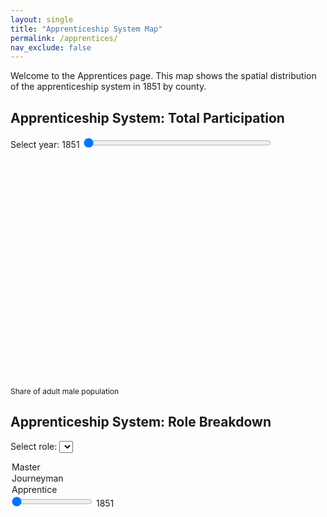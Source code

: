 ```yaml
---
layout: single
title: "Apprenticeship System Map"
permalink: /apprentices/
nav_exclude: false
---
```


Welcome to the Apprentices page. This map shows the spatial distribution of the apprenticeship system in 1851 by county.

<h2>Apprenticeship System: Total Participation</h2>

<!-- Slider for selecting year -->
<label for="year-slider">Select year: <span id="year-label">1851</span></label>
<input type="range" id="year-slider" min="1851" max="1911" step="10" value="1851" style="width: 300px;">

<div id="map-container">
  <svg width="960" height="600"></svg>
</div>

<div id="tooltip" style="position:absolute; background:white; border:1px solid #aaa; padding:5px; visibility:hidden;"></div>

<script src="https://d3js.org/d3.v7.min.js"></script>

<script>
const width = 960, height = 600;
const svg = d3.select("svg");
const tooltip = d3.select("#tooltip");

Promise.all([
  d3.json("/assets/maps/Counties1851.geojson"),
  d3.json("/assets/maps/total_by_year.json")
]).then(([geoData, yearData]) => {

  const projection = d3.geoMercator().fitSize([width, height], geoData);
  const path = d3.geoPath().projection(projection);

  const slider = d3.select("#year-slider");
  const yearLabel = d3.select("#year-label");

  function updateMap(year) {
    const values = yearData[year];
    const color = d3.scaleSequential(d3.interpolatePurples)
      .domain([0.1, 0.9]); // Adjust based on your data range

    svg.selectAll("path")
      .data(geoData.features)
      .join("path")
      .attr("d", path)
      .attr("fill", d => {
        const name = d.properties.R_CTY;
        const v = values[name];
        return v != null ? color(v) : "#ccc";
      })
      .attr("stroke", "#fff")
      .attr("stroke-width", 0.5)
      .on("mouseover", function (event, d) {
        const name = d.properties.R_CTY;
        const value = values[name];
        tooltip.style("visibility", "visible")
          .text(`${name}: ${value != null ? value.toFixed(2) : "N/A"}`);
        d3.select(this).attr("stroke-width", 2);
      })
      .on("mousemove", function(event) {
        tooltip.style("top", (event.pageY + 10) + "px")
               .style("left", (event.pageX + 10) + "px");
      })
      .on("mouseout", function () {
        tooltip.style("visibility", "hidden");
        d3.select(this).attr("stroke-width", 0.5);
      });
  }

  // Initial map load
  updateMap("1851");

  slider.on("input", function() {
    const year = this.value;
    yearLabel.text(year);
    updateMap(year);
  });

});

  // Legend setup
const legendSvg = d3.select("#legend svg");
const legendWidth = +legendSvg.attr("width");
const legendHeight = +legendSvg.attr("height");

const legendGradient = legendSvg.append("defs")
  .append("linearGradient")
  .attr("id", "legend-gradient")
  .attr("x1", "0%").attr("y1", "0%")
  .attr("x2", "100%").attr("y2", "0%");

const color = d3.scaleSequential(d3.interpolatePurples).domain([0.1, 0.9]); // Make consistent

// Define gradient stops
legendGradient.selectAll("stop")
  .data(d3.range(0, 1.01, 0.01))
  .enter().append("stop")
  .attr("offset", d => `${d * 100}%`)
  .attr("stop-color", d => color(d * 0.8 + 0.1)); // scale to match domain

// Draw legend bar
legendSvg.append("rect")
  .attr("x", 0).attr("y", 10)
  .attr("width", legendWidth)
  .attr("height", 10)
  .style("fill", "url(#legend-gradient)");

// Add axis to legend
const legendScale = d3.scaleLinear().domain([0.1, 0.9]).range([0, legendWidth]);
const legendAxis = d3.axisBottom(legendScale)
  .tickValues([0.1, 0.3, 0.5, 0.7, 0.9])
  .tickFormat(d3.format(".2f"));

legendSvg.append("g")
  .attr("transform", "translate(0, 20)")
  .call(legendAxis);

</script>
<div id="legend" style="margin-top: 10px;">
  <svg width="300" height="40"></svg>
  <div style="font-size: 12px;">Share of adult male population</div>
</div>

<h2>Apprenticeship System: Role Breakdown</h2>

<label for="role-select">Select role: </label>
<select id="role-select">
  <option value="master">Master</option>
  <option value="journeyman">Journeyman</option>
  <option value="apprentice">Apprentice</option>
</select>

<input type="range" id="role-slider" min="1851" max="1911" step="10" value="1851">
<span id="role-year-label">1851</span>

<div id="role-map-container">
  <svg id="role-map" width="960" height="600"></svg>
</div>

<div id="role-tooltip" style="position:absolute; background:white; border:1px solid #aaa; padding:5px; visibility:hidden;"></div>

<script>
  // new Promise.all and new projection setup here for the second map
</script>

